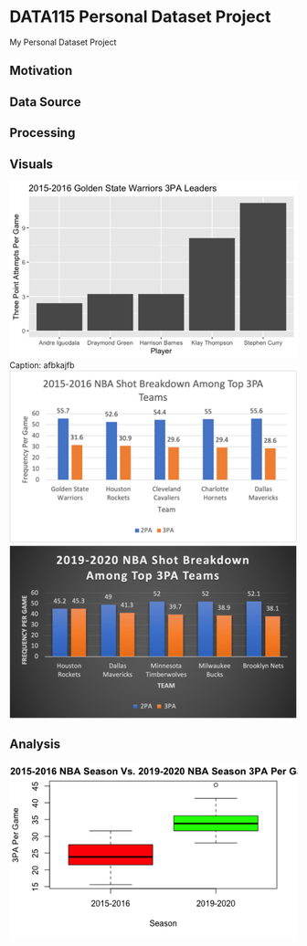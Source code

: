 # DATA115 Personal Dataset Project

My Personal Dataset Project

## Motivation

## Data Source

## Processing

## Visuals

<img src="https://raw.githubusercontent.com/alan-pan31/DATA/main/Warriors%20Top%203PA.png">
Caption: afbkajfb

<img src="https://raw.githubusercontent.com/alan-pan31/DATA/main/2015-2016%20NBA%20Shot%20Breakdown.png">

<img src="https://raw.githubusercontent.com/alan-pan31/DATA/main/2019-2020%20NBA%20Shot%20Breakdown.png">

## Analysis

<img src="https://raw.githubusercontent.com/alan-pan31/DATA/main/Exploratory%20Analysis.png">
